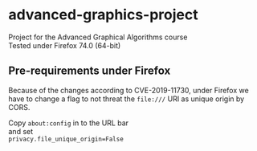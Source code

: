 # advanced-graphics-project
Project for the Advanced Graphical Algorithms course<br>
Tested under Firefox 74.0 (64-bit)

## Pre-requirements under Firefox

Because of the changes according to CVE-2019-11730, under Firefox we have to change a flag to not threat the `file:///` URI as unique origin by CORS.

Copy `about:config` in to the URL bar<br>
and set <br> 
`privacy.file_unique_origin=False`